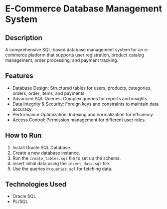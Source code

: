 # E-Commerce Database Management System

## Description
A comprehensive SQL-based database management system for an e-commerce platform that supports user registration, product catalog management, order processing, and payment tracking.

## Features
- Database Design: Structured tables for users, products, categories, orders, order_items, and payments.
- Advanced SQL Queries: Complex queries for reports and insights.
- Data Integrity & Security: Foreign keys and constraints to maintain data accuracy.
- Performance Optimization: Indexing and normalization for efficiency.
- Access Control: Permission management for different user roles.

## How to Run
1. Install Oracle SQL Database.
2. Create a new database instance.
3. Run the `create_tables.sql` file to set up the schema.
4. Insert initial data using the `insert_data.sql` file.
5. Use the queries in `queries.sql` for fetching data.

## Technologies Used
- Oracle SQL
- PL/SQL
